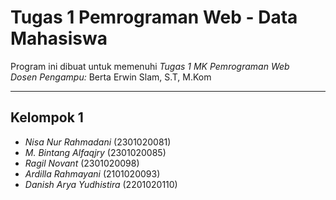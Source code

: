 # Tugas 1 Pemrograman Web - Data Mahasiswa

Program ini dibuat untuk memenuhi *Tugas 1 MK Pemrograman Web*  
*Dosen Pengampu:* Berta Erwin Slam, S.T, M.Kom  

---

## Kelompok 1
- *Nisa Nur Rahmadani* (2301020081)  
- *M. Bintang Alfaqjry* (2301020085)  
- *Ragil Novant* (2301020098)  
- *Ardilla Rahmayani* (2101020093)  
- *Danish Arya Yudhistira* (2201020110)
